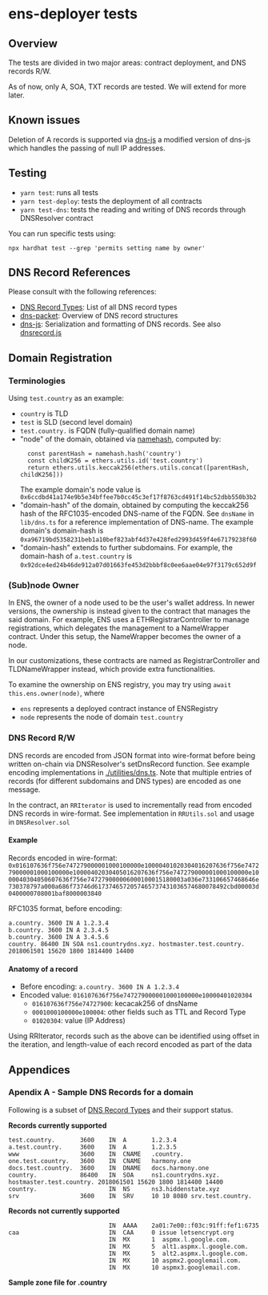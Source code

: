 # ens-deployer tests

## Overview

The tests are divided in two major areas: contract deployment, and DNS records R/W.

As of now, only A, SOA, TXT records are tested. We will extend for more later.

## Known issues

Deletion of A records is supported via [dns-js](https://github.com/polymorpher/node-dns-js) a modified version of dns-js which handles the passing of null IP addresses.

## Testing

* `yarn test`: runs all tests 
* `yarn test-deploy`: tests the deployment of all contracts
* `yarn test-dns`: tests the reading and writing of DNS records through DNSResolver contract

You can run specific tests using:

`npx hardhat test --grep 'permits setting name by owner'`

## DNS Record References

Please consult with the following references:

* [DNS Record Types](https://en.wikipedia.org/wiki/List_of_DNS_record_types): List of all DNS record types
* [dns-packet](https://www.npmjs.com/package/dns-packet): Overview of DNS record structures
* [dns-js](https://github.com/polymorpher/node-dns-js): Serialization and formatting of DNS records. See also [dnsrecord.js](https://github.com/polymorpher/node-dns-js/blob/master/lib/dnsrecord.js) 

## Domain Registration

### Terminologies

Using `test.country` as an example:

* `country` is TLD
* `test` is SLD (second level domain)
* `test.country.` is FQDN (fully-qualified domain name)
* "node" of the domain, obtained via [namehash](https://docs.ens.domains/contract-api-reference/name-processing), computed by:
  ```
    const parentHash = namehash.hash('country')
    const childK256 = ethers.utils.id('test.country')
    return ethers.utils.keccak256(ethers.utils.concat([parentHash, childK256]))
  ```
  The example domain's node value is `0x6ccdbd41a174e9b5e34bffee7b0cc45c3ef17f8763cd491f14bc52dbb550b3b2`
* "domain-hash" of the domain, obtained by computing the keccak256 hash of the RFC1035-encoded DNS-name of the FQDN. See `dnsName` in `lib/dns.ts` for a reference implementation of DNS-name. The example domain's domain-hash is `0xa96719bd5358231beb1a10bef823abf4d37e428fed2993d459f4e67179238f60`
* "domain-hash" extends to further subdomains. For example, the domain-hash of `a.test.country` is `0x92dce4ed24b46de912a07d01663fe453d2bbbf8c0ee6aae04e97f3179c652d9f`

### (Sub)node Owner

In ENS, the owner of a node used to be the user's wallet address. In newer versions, the ownership is instead given to the contract that manages the said domain. For example, ENS uses a ETHRegistrarController to manage registrations, which delegates the management to a NameWrapper contract. Under this setup, the NameWrapper becomes the owner of a node. 

In our customizations, these contracts are named as RegistrarController and TLDNameWrapper instead, which provide extra functionalities. 

To examine the ownership on ENS registry, you may try using `await this.ens.owner(node)`, where

* `ens` represents a deployed contract instance of ENSRegistry
* `node` represents the node of domain `test.country`

### DNS Record R/W

DNS records are encoded from JSON format into wire-format before being written on-chain via DNSResolver's setDnsRecord function. See example encoding implementations in [./utilities/dns.ts](./utilities/dns.ts). Note that multiple entries of records (for different subdomains and DNS types) are encoded as one message. 

In the contract, an `RRIterator` is used to incrementally read from encoded DNS records in wire-format. See implementation in `RRUtils.sol` and usage in `DNSResolver.sol`

#### Example

Records encoded in wire-format: `0x016107636f756e747279000001000100000e10000401020304016207636f756e747279000001000100000e10000402030405016207636f756e747279000001000100000e1000040304050607636f756e747279000006000100015180003a036e733106657468646e730378797a000a686f73746d6173746572057465737431036574680078492cbd00003d0400000708001baf8000003840`

RFC1035 format, before encoding:

```
a.country. 3600 IN A 1.2.3.4
b.country. 3600 IN A 2.3.4.5
b.country. 3600 IN A 3.4.5.6
country. 86400 IN SOA ns1.countrydns.xyz. hostmaster.test.country. 2018061501 15620 1800 1814400 14400
```

#### Anatomy of a record

* Before encoding: `a.country. 3600 IN A 1.2.3.4`
* Encoded value: `016107636f756e747279000001000100000e10000401020304`
  * `016107636f756e74727900`: kecacak256 of dnsName
  * `0001000100000e100004`: other fields such as TTL and Record Type
  * `01020304`: value (IP Address)

Using RRIterator, records such as the above can be identified using offset in the iteration, and length-value of each record encoded as part of the data


## Appendices

### Apendix A - Sample DNS Records for a domain

Following is a subset of [DNS Record Types](https://en.wikipedia.org/wiki/List_of_DNS_record_types) and their support status.

**Records currently supported**
```
test.country.       3600    IN  A       1.2.3.4
a.test.country.     3600    IN  A       1.2.3.5
www                 3600    IN  CNAME   .country.
one.test.country.   3600    IN  CNAME   harmony.one
docs.test.country.  3600    IN  DNAME   docs.harmony.one
country.            86400   IN  SOA     ns1.countrydns.xyz. hostmaster.test.country. 2018061501 15620 1800 1814400 14400
country.                    IN  NS      ns3.hiddenstate.xyz
srv		            3600    IN	SRV     10 10 8080 srv.test.country.

```

**Records not currently supported**
```
		                    IN  AAAA    2a01:7e00::f03c:91ff:fef1:6735
caa                         IN  CAA     0 issue letsencrypt.org
                            IN  MX      1  aspmx.l.google.com.
                            IN  MX      5  alt1.aspmx.l.google.com.
                            IN  MX      5  alt2.aspmx.l.google.com.
                            IN  MX      10 aspmx2.googlemail.com.
                            IN  MX      10 aspmx3.googlemail.com.
```

**Sample zone file for .country**
